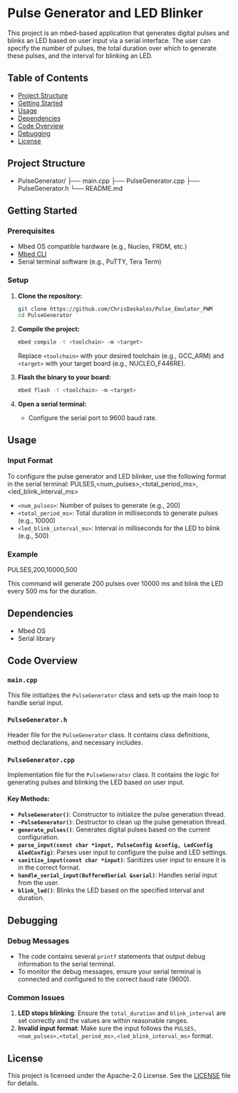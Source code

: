 # Pulse Generator and LED Blinker

This project is an mbed-based application that generates digital pulses and blinks an LED based on user input via a serial interface. The user can specify the number of pulses, the total duration over which to generate these pulses, and the interval for blinking an LED.

## Table of Contents
- [Project Structure](#project-structure)
- [Getting Started](#getting-started)
- [Usage](#usage)
- [Dependencies](#dependencies)
- [Code Overview](#code-overview)
- [Debugging](#debugging)
- [License](#license)

## Project Structure
-  PulseGenerator/
                ├── main.cpp
                ├── PulseGenerator.cpp
                ├── PulseGenerator.h
                └── README.md


## Getting Started

### Prerequisites
- Mbed OS compatible hardware (e.g., Nucleo, FRDM, etc.)
- [Mbed CLI](https://os.mbed.com/docs/mbed-os/v6.15/build-tools/mbed-cli.html)
- Serial terminal software (e.g., PuTTY, Tera Term)

### Setup
1. **Clone the repository:**
    ```sh
    git clone https://github.com/ChrisDaskalos/Pulse_Emulator_PWM
    cd PulseGenerator
    ```

2. **Compile the project:**
    ```sh
    mbed compile -t <toolchain> -m <target>
    ```
    Replace `<toolchain>` with your desired toolchain (e.g., GCC_ARM) and `<target>` with your target board (e.g., NUCLEO_F446RE).

3. **Flash the binary to your board:**
    ```sh
    mbed flash -t <toolchain> -m <target>
    ```

4. **Open a serial terminal:**
    - Configure the serial port to 9600 baud rate.

## Usage

### Input Format
To configure the pulse generator and LED blinker, use the following format in the serial terminal:
PULSES,<num_pulses>,<total_period_ms>,<led_blink_interval_ms>

- `<num_pulses>`: Number of pulses to generate (e.g., 200)
- `<total_period_ms>`: Total duration in milliseconds to generate pulses (e.g., 10000)
- `<led_blink_interval_ms>`: Interval in milliseconds for the LED to blink (e.g., 500)

### Example
PULSES,200,10000,500

This command will generate 200 pulses over 10000 ms and blink the LED every 500 ms for the duration.

## Dependencies
- Mbed OS
- Serial library

## Code Overview

### `main.cpp`
This file initializes the `PulseGenerator` class and sets up the main loop to handle serial input.

### `PulseGenerator.h`
Header file for the `PulseGenerator` class. It contains class definitions, method declarations, and necessary includes.

### `PulseGenerator.cpp`
Implementation file for the `PulseGenerator` class. It contains the logic for generating pulses and blinking the LED based on user input.

#### Key Methods:
- **`PulseGenerator()`**: Constructor to initialize the pulse generation thread.
- **`~PulseGenerator()`**: Destructor to clean up the pulse generation thread.
- **`generate_pulses()`**: Generates digital pulses based on the current configuration.
- **`parse_input(const char *input, PulseConfig &config, LedConfig &ledConfig)`**: Parses user input to configure the pulse and LED settings.
- **`sanitize_input(const char *input)`**: Sanitizes user input to ensure it is in the correct format.
- **`handle_serial_input(BufferedSerial &serial)`**: Handles serial input from the user.
- **`blink_led()`**: Blinks the LED based on the specified interval and duration.

## Debugging

### Debug Messages
- The code contains several `printf` statements that output debug information to the serial terminal.
- To monitor the debug messages, ensure your serial terminal is connected and configured to the correct baud rate (9600).

### Common Issues
1. **LED stops blinking**: Ensure the `total_duration` and `blink_interval` are set correctly and the values are within reasonable ranges.
2. **Invalid input format**: Make sure the input follows the `PULSES,<num_pulses>,<total_period_ms>,<led_blink_interval_ms>` format.

## License
This project is licensed under the Apache-2.0 License. See the [LICENSE](LICENSE) file for details.
